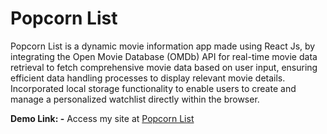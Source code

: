 # Popcorn List

Popcorn List is a dynamic movie information app made using React Js, by integrating the Open Movie Database (OMDb) API for real-time movie data retrieval to fetch comprehensive movie data based on user input, ensuring efficient data handling processes to display relevant movie details. Incorporated local storage functionality to enable users to create and manage a personalized watchlist directly within the
browser.

**Demo Link: -** Access my site at [Popcorn List](https://popcorn-list.vercel.app/)
